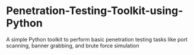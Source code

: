 # Penetration-Testing-Toolkit-using-Python
A simple Python toolkit to perform basic penetration testing tasks like port scanning, banner grabbing, and brute force simulation
